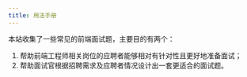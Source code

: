 ```yaml
---
title: 用法手册
---
```


本站收集了一些常见的前端面试题，主要目的有两个：

1. 帮助前端工程师相关岗位的应聘者能够相对有针对性且更好地准备面试；
2. 帮助面试官根据招聘需求及应聘者情况设计出一套更适合的面试题。
